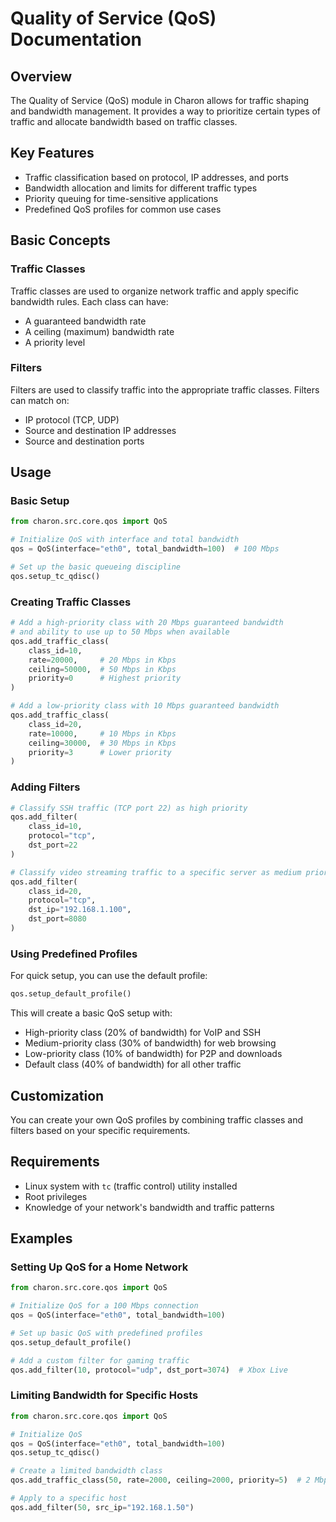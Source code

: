 # Quality of Service (QoS) Documentation

## Overview

The Quality of Service (QoS) module in Charon allows for traffic shaping and bandwidth management. It provides a way to prioritize certain types of traffic and allocate bandwidth based on traffic classes.

## Key Features

- Traffic classification based on protocol, IP addresses, and ports
- Bandwidth allocation and limits for different traffic types
- Priority queuing for time-sensitive applications
- Predefined QoS profiles for common use cases

## Basic Concepts

### Traffic Classes

Traffic classes are used to organize network traffic and apply specific bandwidth rules. Each class can have:

- A guaranteed bandwidth rate
- A ceiling (maximum) bandwidth rate
- A priority level

### Filters

Filters are used to classify traffic into the appropriate traffic classes. Filters can match on:

- IP protocol (TCP, UDP)
- Source and destination IP addresses
- Source and destination ports

## Usage

### Basic Setup

```python
from charon.src.core.qos import QoS

# Initialize QoS with interface and total bandwidth
qos = QoS(interface="eth0", total_bandwidth=100)  # 100 Mbps

# Set up the basic queueing discipline
qos.setup_tc_qdisc()
```

### Creating Traffic Classes

```python
# Add a high-priority class with 20 Mbps guaranteed bandwidth
# and ability to use up to 50 Mbps when available
qos.add_traffic_class(
    class_id=10,
    rate=20000,     # 20 Mbps in Kbps
    ceiling=50000,  # 50 Mbps in Kbps
    priority=0      # Highest priority
)

# Add a low-priority class with 10 Mbps guaranteed bandwidth
qos.add_traffic_class(
    class_id=20,
    rate=10000,     # 10 Mbps in Kbps
    ceiling=30000,  # 30 Mbps in Kbps
    priority=3      # Lower priority
)
```

### Adding Filters

```python
# Classify SSH traffic (TCP port 22) as high priority
qos.add_filter(
    class_id=10,
    protocol="tcp",
    dst_port=22
)

# Classify video streaming traffic to a specific server as medium priority
qos.add_filter(
    class_id=20,
    protocol="tcp",
    dst_ip="192.168.1.100",
    dst_port=8080
)
```

### Using Predefined Profiles

For quick setup, you can use the default profile:

```python
qos.setup_default_profile()
```

This will create a basic QoS setup with:
- High-priority class (20% of bandwidth) for VoIP and SSH
- Medium-priority class (30% of bandwidth) for web browsing
- Low-priority class (10% of bandwidth) for P2P and downloads
- Default class (40% of bandwidth) for all other traffic

## Customization

You can create your own QoS profiles by combining traffic classes and filters based on your specific requirements.

## Requirements

- Linux system with `tc` (traffic control) utility installed
- Root privileges
- Knowledge of your network's bandwidth and traffic patterns

## Examples

### Setting Up QoS for a Home Network

```python
from charon.src.core.qos import QoS

# Initialize QoS for a 100 Mbps connection
qos = QoS(interface="eth0", total_bandwidth=100)

# Set up basic QoS with predefined profiles
qos.setup_default_profile()

# Add a custom filter for gaming traffic
qos.add_filter(10, protocol="udp", dst_port=3074)  # Xbox Live
```

### Limiting Bandwidth for Specific Hosts

```python
from charon.src.core.qos import QoS

# Initialize QoS
qos = QoS(interface="eth0", total_bandwidth=100)
qos.setup_tc_qdisc()

# Create a limited bandwidth class
qos.add_traffic_class(50, rate=2000, ceiling=2000, priority=5)  # 2 Mbps max

# Apply to a specific host
qos.add_filter(50, src_ip="192.168.1.50")
``` 